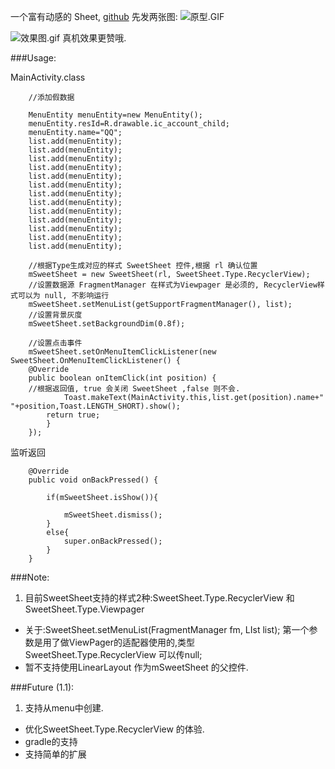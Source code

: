 一个富有动感的 Sheet,
[github](https://github.com/zzz40500/AndroidSweetSheet)
先发两张图:
![原型.GIF](http://upload-images.jianshu.io/upload_images/166866-deed43338a7c14d8.GIF?imageView2/2/w/1240)

![效果图.gif](http://upload-images.jianshu.io/upload_images/166866-535117a26cd1e2dd.gif?imageView2/2/w/1240)
真机效果更赞哦.

###Usage:

MainActivity.class
~~~
    //添加假数据

    MenuEntity menuEntity=new MenuEntity();
    menuEntity.resId=R.drawable.ic_account_child;
    menuEntity.name="QQ";
    list.add(menuEntity);
    list.add(menuEntity);
    list.add(menuEntity);
    list.add(menuEntity);
    list.add(menuEntity);
    list.add(menuEntity);
    list.add(menuEntity);
    list.add(menuEntity);
    list.add(menuEntity);
    list.add(menuEntity);
    list.add(menuEntity);
    list.add(menuEntity);
    list.add(menuEntity);

    //根据Type生成对应的样式 SweetSheet 控件,根据 rl 确认位置
    mSweetSheet = new SweetSheet(rl, SweetSheet.Type.RecyclerView);
    //设置数据源 FragmentManager 在样式为Viewpager 是必须的, RecyclerView样式可以为 null, 不影响运行
    mSweetSheet.setMenuList(getSupportFragmentManager(), list);
    //设置背景灰度
    mSweetSheet.setBackgroundDim(0.8f);

    //设置点击事件
    mSweetSheet.setOnMenuItemClickListener(new SweetSheet.OnMenuItemClickListener() {
    @Override
    public boolean onItemClick(int position) {
    //根据返回值, true 会关闭 SweetSheet ,false 则不会.
            Toast.makeText(MainActivity.this,list.get(position).name+"             "+position,Toast.LENGTH_SHORT).show();
        return true;
        }
    });

~~~

监听返回
~~~
    @Override
    public void onBackPressed() {
 
        if(mSweetSheet.isShow()){

            mSweetSheet.dismiss();
        }
        else{
            super.onBackPressed();
        }
    }

~~~
###Note:
1. 目前SweetSheet支持的样式2种:SweetSheet.Type.RecyclerView 和 SweetSheet.Type.Viewpager
* 关于:SweetSheet.setMenuList(FragmentManager fm, LIst<MenuEntity> list);
第一个参数是用了做ViewPager的适配器使用的,类型SweetSheet.Type.RecyclerView 可以传null;
* 暂不支持使用LinearLayout 作为mSweetSheet 的父控件.

###Future (1.1):
1. 支持从menu中创建.
* 优化SweetSheet.Type.RecyclerView 的体验.
* gradle的支持
* 支持简单的扩展







